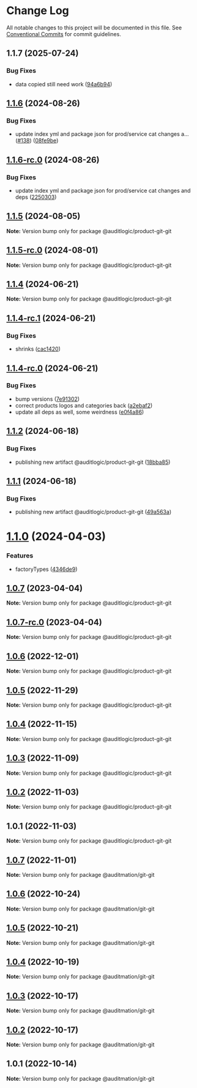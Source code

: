 # Change Log

All notable changes to this project will be documented in this file.
See [Conventional Commits](https://conventionalcommits.org) for commit guidelines.

## 1.1.7 (2025-07-24)


### Bug Fixes

* data copied still need work ([94a6b94](https://github.com/zerobias-org/product/commit/94a6b942fb0516367548599d739529536132755a))





## [1.1.6](https://github.com/auditlogic/product/compare/@auditlogic/product-git-git@1.1.5...@auditlogic/product-git-git@1.1.6) (2024-08-26)


### Bug Fixes

* update index yml and package json for prod/service cat changes a… ([#138](https://github.com/auditlogic/product/issues/138)) ([08fe9be](https://github.com/auditlogic/product/commit/08fe9beb1c8457462a19bc69caa02e6212d97e1a))





## [1.1.6-rc.0](https://github.com/auditlogic/product/compare/@auditlogic/product-git-git@1.1.5...@auditlogic/product-git-git@1.1.6-rc.0) (2024-08-26)


### Bug Fixes

* update index yml and package json for prod/service cat changes and deps ([2250303](https://github.com/auditlogic/product/commit/225030363a363608240135b7ebed386b28f01e4b))





## [1.1.5](https://github.com/auditlogic/product/compare/@auditlogic/product-git-git@1.1.4...@auditlogic/product-git-git@1.1.5) (2024-08-05)

**Note:** Version bump only for package @auditlogic/product-git-git





## [1.1.5-rc.0](https://github.com/auditlogic/product/compare/@auditlogic/product-git-git@1.1.4...@auditlogic/product-git-git@1.1.5-rc.0) (2024-08-01)

**Note:** Version bump only for package @auditlogic/product-git-git





## [1.1.4](https://github.com/auditlogic/product/compare/@auditlogic/product-git-git@1.1.4-rc.1...@auditlogic/product-git-git@1.1.4) (2024-06-21)

**Note:** Version bump only for package @auditlogic/product-git-git





## [1.1.4-rc.1](https://github.com/auditlogic/product/compare/@auditlogic/product-git-git@1.1.4-rc.0...@auditlogic/product-git-git@1.1.4-rc.1) (2024-06-21)


### Bug Fixes

* shrinks ([cac1420](https://github.com/auditlogic/product/commit/cac14200fefcd8183ab69fe89a47bd3f70f563e9))





## [1.1.4-rc.0](https://github.com/auditlogic/product/compare/@auditlogic/product-git-git@1.1.2...@auditlogic/product-git-git@1.1.4-rc.0) (2024-06-21)


### Bug Fixes

* bump versions ([7e91302](https://github.com/auditlogic/product/commit/7e913023b8b312150ed7762c32fbbe616be71de5))
* correct products logos and categories back ([a2ebaf2](https://github.com/auditlogic/product/commit/a2ebaf2efe8e232e6ff22c774c456048771f9469))
* update all deps as well, some weirdness ([e0f4a86](https://github.com/auditlogic/product/commit/e0f4a864714e2d3de6bbf3da014d5312fe53be2f))





## [1.1.2](https://github.com/auditlogic/product/compare/@auditlogic/product-git-git@1.1.1...@auditlogic/product-git-git@1.1.2) (2024-06-18)


### Bug Fixes

* publishing new artifact @auditlogic/product-git-git ([18bba85](https://github.com/auditlogic/product/commit/18bba8543cb508cf9205cb2b9acbdc83343079df))





## [1.1.1](https://github.com/auditlogic/product/compare/@auditlogic/product-git-git@1.1.0...@auditlogic/product-git-git@1.1.1) (2024-06-18)


### Bug Fixes

* publishing new artifact @auditlogic/product-git-git ([49a563a](https://github.com/auditlogic/product/commit/49a563a03b5d0d0d6bb6149f89d23b5279079a68))





# [1.1.0](https://github.com/auditlogic/product/compare/@auditlogic/product-git-git@1.0.7...@auditlogic/product-git-git@1.1.0) (2024-04-03)


### Features

* factoryTypes ([4346de9](https://github.com/auditlogic/product/commit/4346de92693aee892fccf725338ffc7b80ab182b))





## [1.0.7](https://github.com/auditlogic/product/compare/@auditlogic/product-git-git@1.0.6...@auditlogic/product-git-git@1.0.7) (2023-04-04)

**Note:** Version bump only for package @auditlogic/product-git-git





## [1.0.7-rc.0](https://github.com/auditlogic/product/compare/@auditlogic/product-git-git@1.0.6...@auditlogic/product-git-git@1.0.7-rc.0) (2023-04-04)

**Note:** Version bump only for package @auditlogic/product-git-git





## [1.0.6](https://github.com/auditlogic/product/compare/@auditlogic/product-git-git@1.0.5...@auditlogic/product-git-git@1.0.6) (2022-12-01)

**Note:** Version bump only for package @auditlogic/product-git-git





## [1.0.5](https://github.com/auditlogic/product/compare/@auditlogic/product-git-git@1.0.4...@auditlogic/product-git-git@1.0.5) (2022-11-29)

**Note:** Version bump only for package @auditlogic/product-git-git





## [1.0.4](https://github.com/auditlogic/product/compare/@auditlogic/product-git-git@1.0.3...@auditlogic/product-git-git@1.0.4) (2022-11-15)

**Note:** Version bump only for package @auditlogic/product-git-git





## [1.0.3](https://github.com/auditlogic/product/compare/@auditlogic/product-git-git@1.0.2...@auditlogic/product-git-git@1.0.3) (2022-11-09)

**Note:** Version bump only for package @auditlogic/product-git-git





## [1.0.2](https://github.com/auditlogic/product/compare/@auditlogic/product-git-git@1.0.1...@auditlogic/product-git-git@1.0.2) (2022-11-03)

**Note:** Version bump only for package @auditlogic/product-git-git





## 1.0.1 (2022-11-03)

**Note:** Version bump only for package @auditlogic/product-git-git





## [1.0.7](https://github.com/auditmation/store-content/compare/@auditmation/git-git@1.0.6...@auditmation/git-git@1.0.7) (2022-11-01)

**Note:** Version bump only for package @auditmation/git-git





## [1.0.6](https://github.com/auditmation/store-content/compare/@auditmation/git-git@1.0.5...@auditmation/git-git@1.0.6) (2022-10-24)

**Note:** Version bump only for package @auditmation/git-git





## [1.0.5](https://github.com/auditmation/store-content/compare/@auditmation/git-git@1.0.4...@auditmation/git-git@1.0.5) (2022-10-21)

**Note:** Version bump only for package @auditmation/git-git





## [1.0.4](https://github.com/auditmation/store-content/compare/@auditmation/git-git@1.0.3...@auditmation/git-git@1.0.4) (2022-10-19)

**Note:** Version bump only for package @auditmation/git-git





## [1.0.3](https://github.com/auditmation/store-content/compare/@auditmation/git-git@1.0.2...@auditmation/git-git@1.0.3) (2022-10-17)

**Note:** Version bump only for package @auditmation/git-git





## [1.0.2](https://github.com/auditmation/store-content/compare/@auditmation/git-git@1.0.1...@auditmation/git-git@1.0.2) (2022-10-17)

**Note:** Version bump only for package @auditmation/git-git





## 1.0.1 (2022-10-14)

**Note:** Version bump only for package @auditmation/git-git
